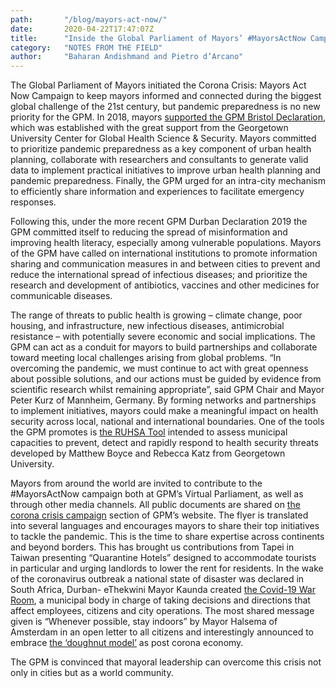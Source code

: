 ```yaml
---
path: 		"/blog/mayors-act-now/"
date: 		2020-04-22T17:47:07Z
title: 		"Inside the Global Parliament of Mayors’ #MayorsActNow Campaign"
category: 	"NOTES FROM THE FIELD"
author: 	"Baharan Andishmand and Pietro d’Arcano"
---
```


The Global Parliament of Mayors initiated the Corona Crisis: Mayors Act Now Campaign to keep mayors informed and connected during the biggest global challenge of the 21st century, but pandemic preparedness is no new priority for the GPM. In 2018, mayors [supported the GPM Bristol Declaration](globalparliamentofmayors.org), which was established with the great support from the Georgetown University Center for Global Health Science & Security. Mayors committed to prioritize pandemic preparedness as a key component of urban health planning, collaborate with researchers and consultants to generate valid data to implement practical initiatives to improve urban health planning and pandemic preparedness. Finally, the GPM urged for an intra-city mechanism to efficiently share information and experiences to facilitate emergency responses. 

Following this, under the more recent GPM Durban Declaration 2019 the GPM committed itself to reducing the spread of misinformation and improving health literacy, especially among vulnerable populations. Mayors of the GPM have called on international institutions to promote information sharing and communication measures in and between cities to prevent and reduce the international spread of infectious diseases; and prioritize the research and development of antibiotics, vaccines and other medicines for communicable diseases.

The range of threats to public health is growing – climate change, poor housing, and infrastructure, new infectious diseases, antimicrobial resistance – with potentially severe economic and social implications. The GPM can act as a conduit for mayors to build partnerships and collaborate toward meeting local challenges arising from global problems. “In overcoming the pandemic, we must continue to act with great openness about possible solutions, and our actions must be guided by evidence from scientific research whilst remaining appropriate”, said GPM Chair and Mayor Peter Kurz of Mannheim, Germany. By forming networks and partnerships to implement initiatives, mayors could make a meaningful impact on health security across local, national and international boundaries. One of the tools the GPM promotes is [the RUHSA Tool](https://georgetown.app.box.com/s/0sruh3cnji6txorqt2acgm0z9xx73ac1) intended to assess municipal capacities to prevent, detect and rapidly respond to health security threats developed by Matthew Boyce and Rebecca Katz from Georgetown University. 

Mayors from around the world are invited to contribute to the #MayorsActNow campaign both at GPM’s Virtual Parliament, as well as through other media channels. All public documents are shared on [the corona crisis campaign](https://globalparliamentofmayors.org/mayorsactnow/) section of GPM’s website. The flyer is translated into several languages and encourages mayors to share their top initiatives to tackle the pandemic. This is the time to share expertise across continents and beyond borders. This has brought us contributions from Tapei in Taiwan presenting “Quarantine Hotels” designed to accommodate tourists in particular and urging landlords to lower the rent for residents. In the wake of the coronavirus outbreak a national state of disaster was declared in South Africa, Durban- eThekwini Mayor Kaunda created [the Covid-19 War Room](http://www.durban.gov.za/Resource_Centre/new2/Pages/City-takes-drastic-measures-to-curb-spread-of-coronavirus.aspx), a municipal body in charge of taking decisions and directions that affect employees, citizens and city operations. The most shared message given is “Whenever possible, stay indoors” by Mayor Halsema of Amsterdam in an open letter to all citizens and interestingly announced to embrace [the ‘doughnut model’](https://www.theguardian.com/world/2020/apr/08/amsterdam-doughnut-model-mend-post-coronavirus-economy) as post corona economy. 
 
The GPM is convinced that mayoral leadership can overcome this crisis not only in cities but as a world community. 
